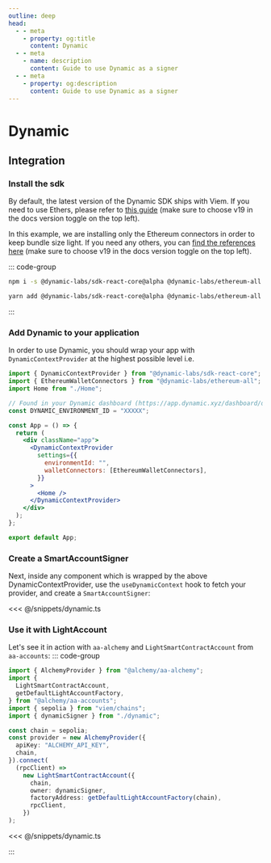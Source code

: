 ```yaml
---
outline: deep
head:
  - - meta
    - property: og:title
      content: Dynamic
  - - meta
    - name: description
      content: Guide to use Dynamic as a signer
  - - meta
    - property: og:description
      content: Guide to use Dynamic as a signer
---
```


# Dynamic

## Integration

### Install the sdk

By default, the latest version of the Dynamic SDK ships with Viem. If you need to use Ethers, please refer to [this guide](https://docs.dynamic.xyz/quickstart) (make sure to choose v19 in the docs version toggle on the top left).

In this example, we are installing only the Ethereum connectors in order to keep bundle size light. If you need any others, you can [find the references here](https://docs.dynamic.xyz/quickstart#choosing-the-right-packages) (make sure to choose v19 in the docs version toggle on the top left).

::: code-group

```bash [npm]
npm i -s @dynamic-labs/sdk-react-core@alpha @dynamic-labs/ethereum-all
```

```bash [yarn]
yarn add @dynamic-labs/sdk-react-core@alpha @dynamic-labs/ethereum-all
```

:::

### Add Dynamic to your application

In order to use Dynamic, you should wrap your app with `DynamicContextProvider` at the highest possible level i.e.

```jsx
import { DynamicContextProvider } from "@dynamic-labs/sdk-react-core";
import { EthereumWalletConnectors } from "@dynamic-labs/ethereum-all";
import Home from "./Home";

// Found in your Dynamic dashboard (https://app.dynamic.xyz/dashboard/developer)
const DYNAMIC_ENVIRONMENT_ID = "XXXXX";

const App = () => {
  return (
    <div className="app">
      <DynamicContextProvider
        settings={{
          environmentId: "",
          walletConnectors: [EthereumWalletConnectors],
        }}
      >
        <Home />
      </DynamicContextProvider>
    </div>
  );
};

export default App;
```

### Create a SmartAccountSigner

Next, inside any component which is wrapped by the above DynamicContextProvider, use the `useDynamicContext` hook to fetch your provider, and create a `SmartAccountSigner`:

<<< @/snippets/dynamic.ts

### Use it with LightAccount

Let's see it in action with `aa-alchemy` and `LightSmartContractAccount` from `aa-accounts`:
::: code-group

```ts [example.ts]
import { AlchemyProvider } from "@alchemy/aa-alchemy";
import {
  LightSmartContractAccount,
  getDefaultLightAccountFactory,
} from "@alchemy/aa-accounts";
import { sepolia } from "viem/chains";
import { dynamicSigner } from "./dynamic";

const chain = sepolia;
const provider = new AlchemyProvider({
  apiKey: "ALCHEMY_API_KEY",
  chain,
}).connect(
  (rpcClient) =>
    new LightSmartContractAccount({
      chain,
      owner: dynamicSigner,
      factoryAddress: getDefaultLightAccountFactory(chain),
      rpcClient,
    })
);
```

<<< @/snippets/dynamic.ts

:::
